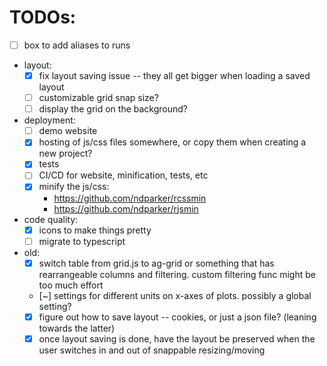 # TODOs:

- [ ] box to add aliases to runs


- layout:
	- [x] fix layout saving issue -- they all get bigger when loading a saved layout
	- [ ] customizable grid snap size? 
	- [ ] display the grid on the background?

- deployment:
	- [ ] demo website
	- [x] hosting of js/css files somewhere, or copy them when creating a new project?
	- [x] tests
	- [ ] CI/CD for website, minification, tests, etc
	- [x] minify the js/css:
		- https://github.com/ndparker/rcssmin
		- https://github.com/ndparker/rjsmin

- code quality:
	- [x] icons to make things pretty
	- [ ] migrate to typescript

- old:
	- [x] switch table from grid.js to ag-grid or something that has rearrangeable columns and filtering. custom filtering func might be too much effort
	- [~] settings for different units on x-axes of plots. possibly a global setting?
	- [x] figure out how to save layout -- cookies, or just a json file? (leaning towards the latter)
	- [x] once layout saving is done, have the layout be preserved when the user switches in and out of snappable resizing/moving
